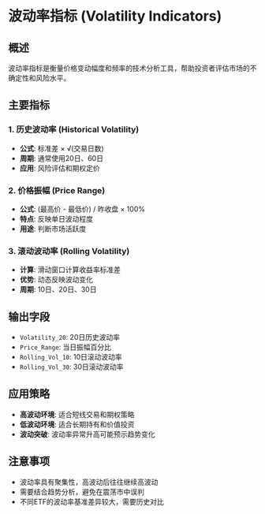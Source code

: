 # 波动率指标 (Volatility Indicators)

## 概述
波动率指标是衡量价格变动幅度和频率的技术分析工具，帮助投资者评估市场的不确定性和风险水平。

## 主要指标

### 1. 历史波动率 (Historical Volatility)
- **公式**: 标准差 × √(交易日数)
- **周期**: 通常使用20日、60日
- **应用**: 风险评估和期权定价

### 2. 价格振幅 (Price Range)
- **公式**: (最高价 - 最低价) / 昨收盘 × 100%
- **特点**: 反映单日波动程度
- **用途**: 判断市场活跃度

### 3. 滚动波动率 (Rolling Volatility)
- **计算**: 滑动窗口计算收益率标准差
- **优势**: 动态反映波动变化
- **周期**: 10日、20日、30日

## 输出字段
- `Volatility_20`: 20日历史波动率
- `Price_Range`: 当日振幅百分比
- `Rolling_Vol_10`: 10日滚动波动率
- `Rolling_Vol_30`: 30日滚动波动率

## 应用策略
- **高波动环境**: 适合短线交易和期权策略
- **低波动环境**: 适合长期持有和价值投资
- **波动突破**: 波动率异常升高可能预示趋势变化

## 注意事项
- 波动率具有聚集性，高波动后往往继续高波动
- 需要结合趋势分析，避免在震荡市中误判
- 不同ETF的波动率基准差异较大，需要历史对比 